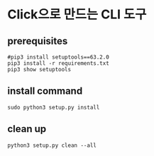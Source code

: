 # Click으로 만드는 CLI 도구

## prerequisites

```shell
#pip3 install setuptools==63.2.0
pip3 install -r requirements.txt
pip3 show setuptools
```

## install command

```shell
sudo python3 setup.py install
```

## clean up

```shell
python3 setup.py clean --all
```

